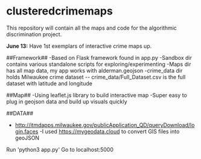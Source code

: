 # clusteredcrimemaps
This repository will contain all the maps and code for the algorithmic discrimination project.

**June 13:** Have 1st exemplars of interactive crime maps up.

##Framework##
-Based on Flask framework found in app.py
-Sandbox dir contains various standalone scripts for exploring/experimenting
-Maps dir has all map data, my app works with alderman.geojson
-crime_data dir holds Milwaukee crime dataset
    -- crime_data/Full_Dataset.csv is the full dataset with latitude and longitude

##Map##
-Using leaflet.js library to build interactive map
-Super easy to plug in geojson data and build up visuals quickly

##DATA##
- http://itmdapps.milwaukee.gov/publicApplication_QD/queryDownload/login.faces
-I used https://mygeodata.cloud to convert GIS files into geoJSON

Run 'python3 app.py'
Go to localhost:5000